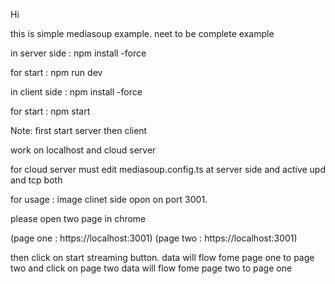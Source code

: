 Hi

this is simple mediasoup example. neet to be complete example 

in server side : npm install -force

for start : npm run dev

in client side : npm install -force

for start : npm start

Note: first start server then client


work on localhost and cloud server


for cloud server must edit mediasoup.config.ts at server side and active upd and tcp both


for usage : image clinet side opon on port 3001.

please open two page in chrome

 (page one : https://localhost:3001) 
 (page two : https://localhost:3001)
 
then click on start streaming button. data will flow fome page one to page two and click on page two data will flow fome page two to page one
